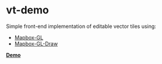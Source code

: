 # vt-demo
Simple front-end implementation of editable vector tiles using:
  - [Mapbox-GL](https://github.com/mapbox/mapbox-gl-js)
  - [Mapbox-GL-Draw](https://github.com/mapbox/mapbox-gl-draw)

**[Demo](https://eslivinski.github.io/vt-demo/www/public/#/)**
